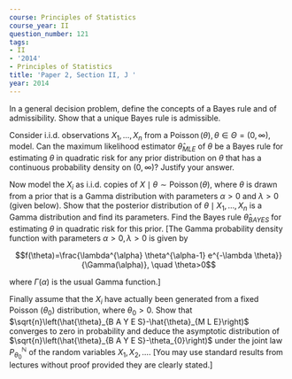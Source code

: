 ```yaml
---
course: Principles of Statistics
course_year: II
question_number: 121
tags:
- II
- '2014'
- Principles of Statistics
title: 'Paper 2, Section II, J '
year: 2014
---
```




In a general decision problem, define the concepts of a Bayes rule and of admissibility. Show that a unique Bayes rule is admissible.

Consider i.i.d. observations $X_{1}, \ldots, X_{n}$ from a $\operatorname{Poisson}(\theta), \theta \in \Theta=(0, \infty)$, model. Can the maximum likelihood estimator $\hat{\theta}_{M L E}$ of $\theta$ be a Bayes rule for estimating $\theta$ in quadratic risk for any prior distribution on $\theta$ that has a continuous probability density on $(0, \infty) ?$ Justify your answer.

Now model the $X_{i}$ as i.i.d. copies of $X \mid \theta \sim \operatorname{Poisson}(\theta)$, where $\theta$ is drawn from a prior that is a Gamma distribution with parameters $\alpha>0$ and $\lambda>0$ (given below). Show that the posterior distribution of $\theta \mid X_{1}, \ldots, X_{n}$ is a Gamma distribution and find its parameters. Find the Bayes rule $\hat{\theta}_{B A Y E S}$ for estimating $\theta$ in quadratic risk for this prior. [The Gamma probability density function with parameters $\alpha>0, \lambda>0$ is given by

$$f(\theta)=\frac{\lambda^{\alpha} \theta^{\alpha-1} e^{-\lambda \theta}}{\Gamma(\alpha)}, \quad \theta>0$$

where $\Gamma(\alpha)$ is the usual Gamma function.]

Finally assume that the $X_{i}$ have actually been generated from a fixed Poisson $\left(\theta_{0}\right)$ distribution, where $\theta_{0}>0$. Show that $\sqrt{n}\left(\hat{\theta}_{B A Y E S}-\hat{\theta}_{M L E}\right)$ converges to zero in probability and deduce the asymptotic distribution of $\sqrt{n}\left(\hat{\theta}_{B A Y E S}-\theta_{0}\right)$ under the joint law $P_{\theta_{0}}^{\mathbb{N}}$ of the random variables $X_{1}, X_{2}, \ldots$. [You may use standard results from lectures without proof provided they are clearly stated.]